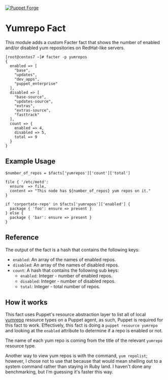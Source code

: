 [![Puppet Forge](https://img.shields.io/puppetforge/v/nate/yumrepos_fact.svg)](https://forge.puppetlabs.com/nate/yumrepos_fact)

# Yumrepo Fact

This module adds a custom Facter fact that shows the number of enabled and/or disabled yum repositories on RedHat-like servers.

```shell
[root@centos7 ~]# facter -p yumrepos
{
  enabled => [
    "base",
    "updates",
    "dev_apps",
    "puppet_enterprise"
  ],
  disabled => [
    "base-source",
    "updates-source",
    "extras",
    "extras-source",
    "fasttrack"
  ],
  count => {
    enabled => 4,
    disabled => 5,
    total => 9
  }
}
```

## Example Usage

```puppet
$number_of_repos = $facts['yumrepos']['count']['total']

file { '/etc/motd':
  ensure  => file,
  content => "This node has ${number_of_repos} yum repos on it."
}
```

```puppet
if 'corportate-repo' in $facts['yumrepos']['enabled'] {
  package { 'foo': ensure => present }
} else {
  package { 'bar': ensure => present }
}
```

## Reference

The output of the fact is a hash that contains the following keys:

* `enabled`: An array of the names of enabled repos.
* `disabled`: An array of the names of disabled repos.
* `count`: A hash that contains the following sub keys:
  * `enabled`: Integer - number of enabled repos.
  * `disabled`: Integer - number of disabled repos.
  * `total`: Integer - total number of repos.

## How it works

This fact uses Puppet's resource abstraction layer to list all of local [yumrepo](https://docs.puppet.com/puppet/latest/types/yumrepo.html) resource types on a Puppet agent, as such, Puppet is required for this fact to work. Effectively, this fact is doing a `puppet resource yumrepo` and looking at the `enabled` attribute to determine if a repo is enabled or not.

The name of each yum repo is coming from the title of the relevant `yumrepo` resource type.

Another way to view yum repos is with the command, `yum repolist`; however, I chose not to use that because that would mean shelling out to a system command rather than staying in Ruby land. I haven't done any benchmarking, but I'm guessing it's faster this way.

